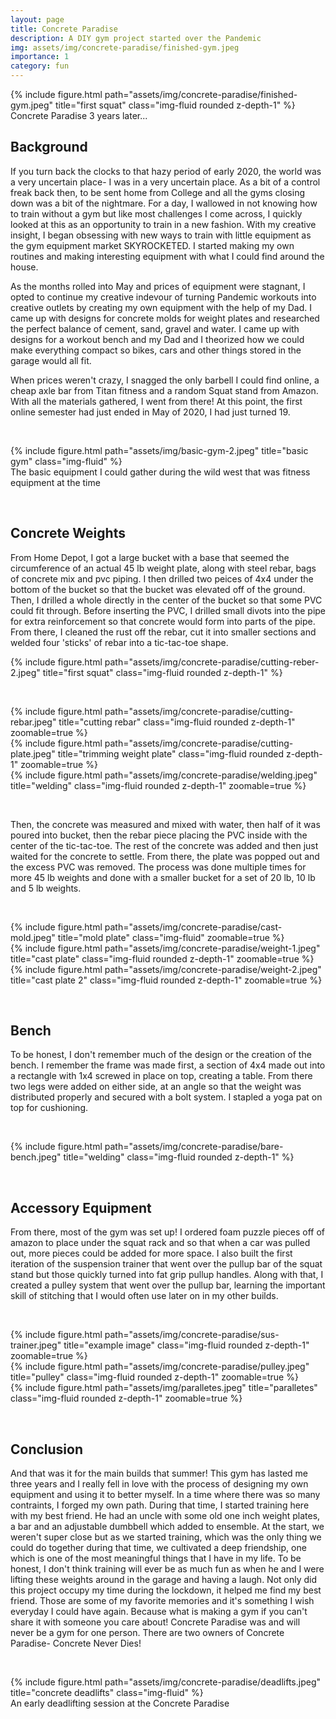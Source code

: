 ```yaml
---
layout: page
title: Concrete Paradise 
description: A DIY gym project started over the Pandemic
img: assets/img/concrete-paradise/finished-gym.jpeg
importance: 1
category: fun
---
```


<div class="container">
    <div class="row">
        <div class="col-sm mt-3 mt-md-0">
            {% include figure.html path="assets/img/concrete-paradise/finished-gym.jpeg" title="first squat" class="img-fluid rounded z-depth-1" %}
        </div>
    </div>
    <div class="caption">
        Concrete Paradise 3 years later...
    </div>
</div>



## Background 

If you turn back the clocks to that hazy period of early 2020, the world was a very uncertain place- I was in a very uncertain place. As a bit of a control freak back then, to be sent home from College and all the gyms closing down was a bit of the nightmare. For a day, I wallowed in not knowing how to train without a gym but like most challenges I come across, I quickly looked at this as an opportunity to train in a new fashion. With my creative insight, I began obsessing with new ways to train with little equipment as the gym equipment market SKYROCKETED. I started making my own routines and making interesting equipment with what I could find around the house. 

As the months rolled into May and prices of equipment were stagnant, I opted to continue my creative indevour of turning Pandemic workouts into creative outlets by creating my own equipment with the help of my Dad. I came up with designs for concrete molds for weight plates and researched the perfect balance of cement, sand, gravel and water. I came up with designs for a workout bench and my Dad and I theorized how we could make everything compact so bikes, cars and other things stored in the garage would all fit. 

When prices weren't crazy, I snagged the only barbell I could find online, a cheap axle bar from Titan fitness and a random Squat stand from Amazon. With all the materials gathered, I went from there! At this point, the first online semester had just ended in May of 2020, I had just turned 19. 

&nbsp;

<div class="container">
    <div class="row">   
            {% include figure.html path="assets/img/basic-gym-2.jpeg" title="basic gym" class="img-fluid" %} 
    </div>
    <div class="caption">
        The basic equipment I could gather during the wild west that was fitness equipment at the time
    </div>
</div>


&nbsp;

## Concrete Weights

From Home Depot, I got a large bucket with a base that seemed the circumference of an actual 45 lb weight plate, along with steel rebar, bags of concrete mix and pvc piping. I then drilled two peices of 4x4 under the bottom of the bucket so that the bucket was elevated off of the ground. Then, I drilled a whole directly in the center of the bucket so that some PVC could fit through. Before inserting the PVC, I drilled small divots into the pipe for extra reinforcement so that concrete would form into parts of the pipe. From there, I cleaned the rust off the rebar, cut it into smaller sections and welded four 'sticks' of rebar into a tic-tac-toe shape. 


<div class="container">
    <div class="row">
        <div class="col-sm mt-3 mt-md-0">
            {% include figure.html path="assets/img/concrete-paradise/cutting-reber-2.jpeg" title="first squat" class="img-fluid rounded z-depth-1" %}
        </div>
    </div>
</div>

&nbsp;


<div class="row">
    <div class="col-sm mt-3 mt-md-0">
        {% include figure.html path="assets/img/concrete-paradise/cutting-rebar.jpeg" title="cutting rebar" class="img-fluid rounded z-depth-1" zoomable=true %}
    </div>
    <div class="col-sm mt-3 mt-md-0">
        {% include figure.html path="assets/img/concrete-paradise/cutting-plate.jpeg" title="trimming weight plate" class="img-fluid rounded z-depth-1" zoomable=true %}
    </div>
    <div class="col-sm mt-3 mt-md-0">
        {% include figure.html path="assets/img/concrete-paradise/welding.jpeg" title="welding" class="img-fluid rounded z-depth-1" zoomable=true %}
    </div>
</div>
    

&nbsp;

Then, the concrete was measured and mixed with water, then half of it was poured into bucket, then the rebar piece placing the PVC inside with the center of the tic-tac-toe. The rest of the concrete was added and then just waited for the concrete to settle. From there, the plate was popped out and the excess PVC was removed. The process was done multiple times for more 45 lb weights and done with a smaller bucket for a set of 20 lb, 10 lb and 5 lb weights. 

&nbsp;

<div class="row">
    <div class="col-sm mt-3 mt-md-0">
        {% include figure.html path="assets/img/concrete-paradise/cast-mold.jpeg" title="mold plate" class="img-fluid" zoomable=true %}
    </div>
    <div class="col-sm mt-3 mt-md-0">
        {% include figure.html path="assets/img/concrete-paradise/weight-1.jpeg" title="cast plate" class="img-fluid rounded z-depth-1" zoomable=true %}
    </div>
    <div class="col-sm mt-3 mt-md-0">
        {% include figure.html path="assets/img/concrete-paradise/weight-2.jpeg" title="cast plate 2" class="img-fluid rounded z-depth-1" zoomable=true %}
    </div>
</div>


&nbsp;

## Bench 
To be honest, I don't remember much of the design or the creation of the bench. I remember the frame was made first, a section of 4x4 made out into a rectangle with 1x4 screwed in place on top, creating a table. From there two legs were added on either side, at an angle so that the weight was distributed properly and secured with a bolt system. I stapled a yoga pat on top for cushioning. 

&nbsp;

<div class="row">
    <div class="col-sm mt-3 mt-md-0">
        {% include figure.html path="assets/img/concrete-paradise/bare-bench.jpeg" title="welding" class="img-fluid rounded z-depth-1" %}
    </div>
</div>


&nbsp;

## Accessory Equipment

From there, most of the gym was set up! I ordered foam puzzle pieces off of amazon to place under the squat rack and so that when a car was pulled out, more pieces could be added for more space. I also built the first iteration of the suspension trainer that went over the pullup bar of the squat stand but those quickly turned into fat grip pullup handles. Along with that, I created a pulley system that went over the pullup bar, learning the important skill of stitching that I would often use later on in my other builds. 

&nbsp;

<div class="row">
    <div class="col-sm mt-3 mt-md-0">
        {% include figure.html path="assets/img/concrete-paradise/sus-trainer.jpeg" title="example image" class="img-fluid rounded z-depth-1" zoomable=true %}
    </div>
    <div class="col-sm mt-3 mt-md-0">
        {% include figure.html path="assets/img/concrete-paradise/pulley.jpeg" title="pulley" class="img-fluid rounded z-depth-1" zoomable=true %}
    </div>
    <div class="col-sm mt-3 mt-md-0">
        {% include figure.html path="assets/img/paralletes.jpeg" title="paralletes" class="img-fluid rounded z-depth-1" zoomable=true %}
    </div>
</div>


&nbsp;

## Conclusion

And that was it for the main builds that summer! This gym has lasted me three years and I really fell in love with the process of designing my own equipment and using it to better myself. In a time where there was so many contraints, I forged my own path. During that time, I started training here with my best friend. He had an uncle with some old one inch weight plates, a bar and an adjustable dumbbell which added to ensemble. At the start, we weren't super close but as we started training, which was the only thing we could do together during that time, we cultivated a deep friendship, one which is one of the most meaningful things that I have in my life. To be honest, I don't think training will ever be as much fun as when he and I were lifting these weights around in the garage and having a laugh. Not only did this project occupy my time during the lockdown, it helped me find my best friend. Those are some of my favorite memories and it's something I wish everyday I could have again. Because what is making a gym if you can't share it with someone you care about! Concrete Paradise was and will never be a gym for one person. There are two owners of Concrete Paradise- Concrete Never Dies!
 

 

 
&nbsp;
&nbsp;

<div class="row">
    <div class="col-sm mt-3 mt-md-0">
        {% include figure.html path="assets/img/concrete-paradise/deadlifts.jpeg" title="concrete deadlifts" class="img-fluid" %}
    </div>
</div>
<div class="caption">
    An early deadlifting session at the Concrete Paradise
</div>


&nbsp;
